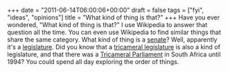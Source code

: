 +++
date = "2011-06-14T06:00:06+00:00"
draft = false
tags = ["fyi", "ideas", "opinions"]
title = "What kind of thing is that?"
+++
Have you ever wondered, "What kind of thing is that?" I use Wikipedia to answer that question all the time. You can even use Wikipedia to find similar things that share the same category. What kind of thing is a [senate](http://en.wikipedia.org/wiki/Senate)? Well, apparently it's a [legislature](http://en.wikipedia.org/wiki/Category:Legislatures). Did you know that a [tricameral legislature](http://en.wikipedia.org/wiki/Category:Tricameral_legislatures) is also a kind of legislature, and that there was a [Tricameral Parliament](http://en.wikipedia.org/wiki/Tricameral_Parliament) in South Africa until 1994? You could spend all day exploring the order of things.
